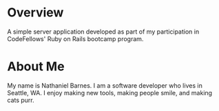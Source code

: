 Overview
========
A simple server application developed as part of my participation in
CodeFellows' Ruby on Rails bootcamp program.

About Me
========
My name is Nathaniel Barnes.  I am a software developer who lives in Seattle,
WA.  I enjoy making new tools, making people smile, and making cats purr.